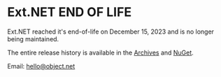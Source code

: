 # Ext.NET END OF LIFE

Ext.NET reached it's end-of-life on December 15, 2023 and is no longer being maintained.

The entire release history is available in the [Archives](https://github.com/extnet/Archives/tree/master/legacy) and [NuGet](https://www.nuget.org/packages/Ext.NET). 

Email: hello@object.net
